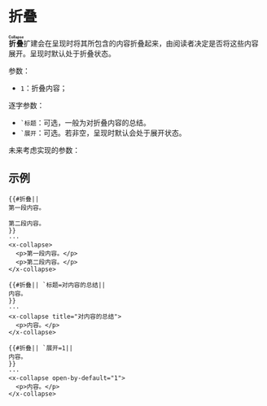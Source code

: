 # 折叠

**<ruby>折叠<rt>Collapse</rt></ruby>**&#x200B;扩建会在呈现时将其所包含的<wbr />
内容折叠起来，由阅读者决定是否将这些内容展开。呈现时默认处于折叠状态。

参数：

- `1`：折叠内容；

逐字参数：

- `` `标题 ``：可选，一般为对折叠内容的总结。
- `` `展开 ``：可选。若非空，呈现时默认会处于展开状态。

未来考虑实现的参数：

## 示例

```example
{{#折叠||
第一段内容。

第二段内容。
}}
···
<x-collapse>
  <p>第一段内容。</p>
  <p>第二段内容。</p>
</x-collapse>
```

```example
{{#折叠|| `标题=对内容的总结||
内容。
}}
···
<x-collapse title="对内容的总结">
  <p>内容。</p>
</x-collapse>
```

```example
{{#折叠|| `展开=1||
内容。
}}
···
<x-collapse open-by-default="1">
  <p>内容。</p>
</x-collapse>
```
